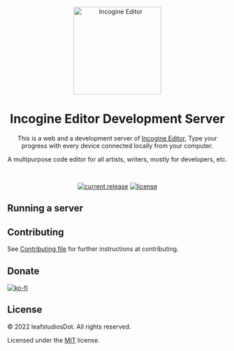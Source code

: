 <div id="header" align="center">
  <br />
  <img src="./public/logo512.png" alt="Incogine Editor" width="200"/>
  
  <h1>Incogine Editor Development Server</h1>
  This is a web and a development server of <a href="https://github.com/leafstudiosDot/incogine-editor">Incogine Editor</a>, Type your progress with every device connected locally from your computer.

  A multipurpose code editor for all artists, writers, mostly for developers, etc.
</div>
<br />
<div id="badges" align="center">
  
  [![current release](https://img.shields.io/github/release/leafstudiosDot/incogine-editor.svg)](https://github.com/leafstudiosDot/incogine-editor/releases)
  [![license](https://img.shields.io/github/license/leafstudiosDot/incogine-editor.svg)](https://github.com/leafstudiosDot/incogine-editor/blob/master/LICENSE)
  
</div>

## Running a server

## Contributing
See [Contributing file](https://github.com/leafstudiosDot/incogine-editor-devserver/blob/master/CONTRIBUTING.md) for further instructions at contributing.

## Donate
[![ko-fi](https://ko-fi.com/img/githubbutton_sm.svg)](https://ko-fi.com/I3I0GEOUS)

## License

© 2022 leafstudiosDot. All rights reserved.

Licensed under the [MIT](LICENSE.md) license.
